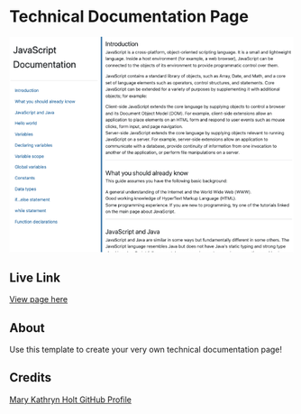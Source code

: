 # Technical Documentation Page
![Technical-Documentation-Page](./imgs/Technical-doc-ss.png)
## Live Link
[View page here](https://marykathryn0.github.io/technical-documentation/.)

## About
Use this template to create your very own technical documentation page!

## Credits

[Mary Kathryn Holt GitHub Profile](https://github.com/MaryKathryn0)